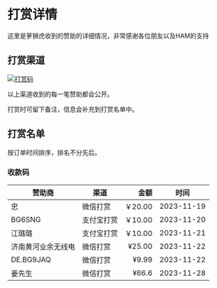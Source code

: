 # 打赏详情

这里是萝狮虎收到的赞助的详细情况，非常感谢各位朋友以及HAM的支持

## 打赏渠道

[![打赏码](https://github.com/wu58430/uv-k5-firmware-chinese/blob/main/payment/show.png)](https://github.com/wu58430/uv-k5-firmware-chinese/blob/main/payment/payment-codes.md)

以上渠道收到的每一笔赞助都会公开。

打赏时可留下备注，信息会补充到打赏名单中。

## 打赏名单

按订单时间排序，排名不分先后。

### 收款码

| 赞助商       | 渠道    |     金额 | 时间         |
|-----------|-------|-------:|------------|
| 忠         | 微信打赏  | ￥20.00 | 2023-11-19 |
| BG6SNG    | 支付宝打赏 | ￥10.00 | 2023-11-20 |
| 江璐璐       | 支付宝打赏 | ￥10.00 | 2023-11-21 
| 济南黄河业余无线电 | 微信打赏  | ¥25.00 | 2023-11-22 
| DE.BG9JAQ | 微信打赏  |  ¥9.99 | 2023-11-22 
| 姜先生       | 微信打赏  |  ¥66.6 | 2023-11-28 



